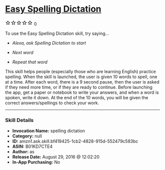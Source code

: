 # [Easy Spelling Dictation](http://alexa.amazon.com/#skills/amzn1.ask.skill.bf419425-1cb2-4828-915d-552479c583bc)
![0 stars](../../images/ic_star_border_black_18dp_1x.png)![0 stars](../../images/ic_star_border_black_18dp_1x.png)![0 stars](../../images/ic_star_border_black_18dp_1x.png)![0 stars](../../images/ic_star_border_black_18dp_1x.png)![0 stars](../../images/ic_star_border_black_18dp_1x.png) 0

To use the Easy Spelling Dictation skill, try saying...

* *Alexa, ask Spelling Dictation to start*

* *Next word*

* *Repeat that word*

This skill helps people (especially those who are learning English) practice spelling. When the skill is launched, the user is given 10 words to spell, one at a time. After each word, there is a 9 second pause, then the user is asked if they need more time, or if they are ready to continue. Before launching the app, get a paper or notebook to write your answers, and when a word is spoken, write it down. At the end of the 10 words, you will be given the correct answers/spellings to check your work.

***

### Skill Details

* **Invocation Name:** spelling dictation
* **Category:** null
* **ID:** amzn1.ask.skill.bf419425-1cb2-4828-915d-552479c583bc
* **ASIN:** B01KD7CTE4
* **Author:** as
* **Release Date:** August 29, 2016 @ 12:02:20
* **In-App Purchasing:** No
